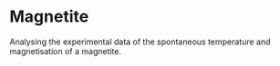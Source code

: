 # Magnetite
Analysing the experimental data of the spontaneous temperature and magnetisation of a magnetite.
